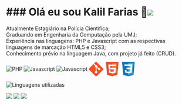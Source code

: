 <h1>### Olá eu sou Kalil Farias 👋<img src="https://media.giphy.com/media/hvRJCLFzcasrR4ia7z/giphy.gif" width="5%"> </h1> 

Atualmente Estagiário na Polícia Científica;<br>
Graduando em Engenharia da Computação pela UMJ;<br>
Experiência nas linguagens: PHP e Javascript com as respectivas linguagens de marcação HTML5 e CSS3;<br>
Conhecimento prévio na linguagem Java, com projeto já feito (CRUD).
<!-- <p align = left> Languages: </p> -->

<p><img align="center" alt="PHP" height="40" width="40" src="https://raw.githubusercontent.com/jmnote/z-icons/master/svg/php.svg">
<img align="center" alt="Javascript" height="40" width="40" src="https://raw.githubusercontent.com/jmnote/z-icons/master/svg/javascript.svg">
  <img align="center" alt="Javascript" height="40" width="40" src="https://raw.githubusercontent.com/jmnote/z-icons/master/svg/java.svg">
<img align="center" alt="Git" height="40" width="40" src="https://github.com/devicons/devicon/blob/master/icons/git/git-original.svg">
<img align="center" alt="HTML" height="40" width="40" src="https://raw.githubusercontent.com/devicons/devicon/master/icons/html5/html5-original.svg"> 
<img align="center" alt="CSS" height="40" width="40" src="https://raw.githubusercontent.com/devicons/devicon/master/icons/css3/css3-original.svg">
</p> 

![Linguagens utilizadas](https://github-readme-stats.vercel.app/api/top-langs/?username=KalilFarias&layout=compact&showicons=true&theme=transparent)

<a href="https://instagram.com/kalilfariass" target="_blank"><img src="https://img.shields.io/badge/-Instagram-%23E4405F?style=for-the-badge&logo=instagram&logoColor=white" target="_blank"></a>
<a href = "mailto:kalilsandes42@gmail.com"><img src="https://img.shields.io/badge/-Gmail-%23333?style=for-the-badge&logo=gmail&logoColor=white" target="_blank"></a>
<a href="https://www.linkedin.com/in/kalil-farias-a26805264/?originalSubdomain=br" target="_blank"><img src="https://camo.githubusercontent.com/a80d00f23720d0bc9f55481cfcd77ab79e141606829cf16ec43f8cacc7741e46/68747470733a2f2f696d672e736869656c64732e696f2f62616467652f4c696e6b6564496e2d3030373742353f7374796c653d666f722d7468652d6261646765266c6f676f3d6c696e6b6564696e266c6f676f436f6c6f723d7768697465" data-canonical-src="https://img.shields.io/badge/LinkedIn-0077B5?style=for-the-badge&amp;logo=linkedin&amp;logoColor=white" style="max-width: 100%;"></a>


